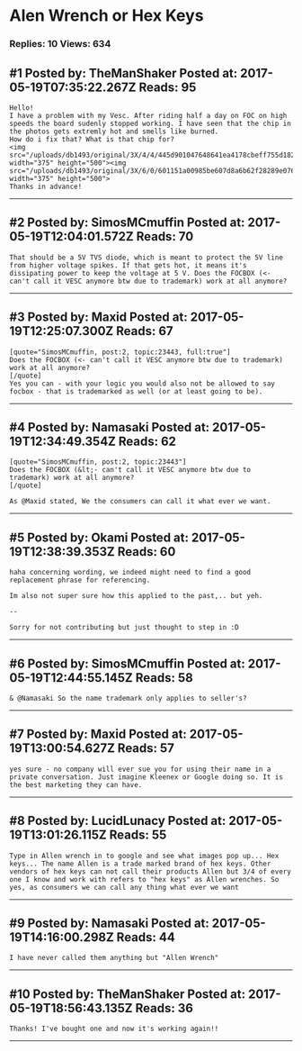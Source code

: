# Alen Wrench or Hex Keys

### Replies: 10 Views: 634

## \#1 Posted by: TheManShaker Posted at: 2017-05-19T07:35:22.267Z Reads: 95

```
Hello!
I have a problem with my Vesc. After riding half a day on FOC on high speeds the board sudenly stopped working. I have seen that the chip in the photos gets extremly hot and smells like burned.
How do i fix that? What is that chip for?
<img src="/uploads/db1493/original/3X/4/4/445d901047648641ea4178cbeff755d18261df20.jpg" width="375" height="500"><img src="/uploads/db1493/original/3X/6/0/601151a00985be607d8a6b62f28289e076a479c5.jpg" width="375" height="500">
Thanks in advance!
```

---
## \#2 Posted by: SimosMCmuffin Posted at: 2017-05-19T12:04:01.572Z Reads: 70

```
That should be a 5V TVS diode, which is meant to protect the 5V line from higher voltage spikes. If that gets hot, it means it's dissipating power to keep the voltage at 5 V. Does the FOCBOX (<- can't call it VESC anymore btw due to trademark) work at all anymore?
```

---
## \#3 Posted by: Maxid Posted at: 2017-05-19T12:25:07.300Z Reads: 67

```
[quote="SimosMCmuffin, post:2, topic:23443, full:true"]
Does the FOCBOX (<- can't call it VESC anymore btw due to trademark) work at all anymore?
[/quote]
Yes you can - with your logic you would also not be allowed to say focbox - that is trademarked as well (or at least going to be).
```

---
## \#4 Posted by: Namasaki Posted at: 2017-05-19T12:34:49.354Z Reads: 62

```
[quote="SimosMCmuffin, post:2, topic:23443"]
Does the FOCBOX (&lt;- can't call it VESC anymore btw due to trademark) work at all anymore?
[/quote]

As @Maxid stated, We the consumers can call it what ever we want.
```

---
## \#5 Posted by: Okami Posted at: 2017-05-19T12:38:39.353Z Reads: 60

```
haha concerning wording, we indeed might need to find a good replacement phrase for referencing.

Im also not super sure how this applied to the past,.. but yeh.

--

Sorry for not contributing but just thought to step in :D
```

---
## \#6 Posted by: SimosMCmuffin Posted at: 2017-05-19T12:44:55.145Z Reads: 58

```
& @Namasaki So the name trademark only applies to seller's?
```

---
## \#7 Posted by: Maxid Posted at: 2017-05-19T13:00:54.627Z Reads: 57

```
yes sure - no company will ever sue you for using their name in a private conversation. Just imagine Kleenex or Google doing so. It is the best marketing they can have.
```

---
## \#8 Posted by: LucidLunacy Posted at: 2017-05-19T13:01:26.115Z Reads: 55

```
Type in Allen wrench in to google and see what images pop up... Hex keys... The name Allen is a trade marked brand of hex keys. Other vendors of hex keys can not call their products Allen but 3/4 of every one I know and work with refers to "hex keys" as Allen wrenches. So yes, as consumers we can call any thing what ever we want
```

---
## \#9 Posted by: Namasaki Posted at: 2017-05-19T14:16:00.298Z Reads: 44

```
I have never called them anything but "Allen Wrench"
```

---
## \#10 Posted by: TheManShaker Posted at: 2017-05-19T18:56:43.135Z Reads: 36

```
Thanks! I've bought one and now it's working again!!
```

---
